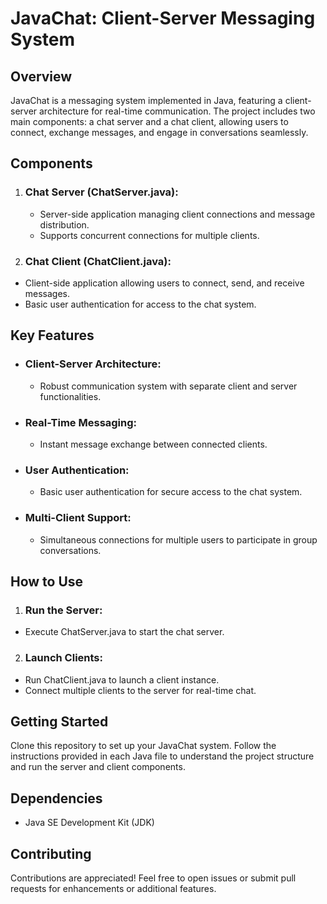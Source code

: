 # JavaChat: Client-Server Messaging System
## Overview
JavaChat is a messaging system implemented in Java, featuring a client-server architecture for real-time communication. The project includes two main components: a chat server and a chat client, allowing users to connect, exchange messages, and engage in conversations seamlessly.
## Components
1. ### Chat Server (ChatServer.java):
    - Server-side application managing client connections and message distribution.
    - Supports concurrent connections for multiple clients.
2. ### Chat Client (ChatClient.java):
  - Client-side application allowing users to connect, send, and receive messages.
  - Basic user authentication for access to the chat system.
## Key Features
- ### Client-Server Architecture:
  - Robust communication system with separate client and server functionalities.
- ### Real-Time Messaging:
  - Instant message exchange between connected clients.
- ### User Authentication:
  - Basic user authentication for secure access to the chat system.
- ### Multi-Client Support:
  - Simultaneous connections for multiple users to participate in group conversations.
## How to Use
1. ### Run the Server:
  - Execute ChatServer.java to start the chat server.
2. ### Launch Clients:
  - Run ChatClient.java to launch a client instance.
  - Connect multiple clients to the server for real-time chat.
## Getting Started
Clone this repository to set up your JavaChat system. Follow the instructions provided in each Java file to understand the project structure and run the server and client components.
## Dependencies
- Java SE Development Kit (JDK)
## Contributing
Contributions are appreciated! Feel free to open issues or submit pull requests for enhancements or additional features.
